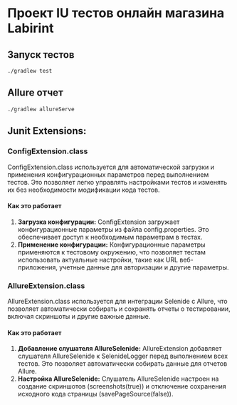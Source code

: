 # Проект IU тестов онлайн магазина Labirint

## Запуск тестов

```
./gradlew test 
```


## Allure отчет

```
./gradlew allureServe 
```

## Junit Extensions:
### ConfigExtension.class
ConfigExtension.class используется для автоматической загрузки и применения конфигурационных параметров перед выполнением тестов. 
Это позволяет легко управлять настройками тестов и изменять их без необходимости модификации кода тестов.
#### Как это работает
1. **Загрузка конфигурации:** ConfigExtension загружает конфигурационные параметры из файла config.properties.
Это обеспечивает доступ к необходимым параметрам в тестах.
2. **Применение конфигурации:** Конфигурационные параметры применяются к тестовому окружению, что позволяет тестам использовать актуальные настройки, 
такие как URL веб-приложения, учетные данные для авторизации и другие параметры.
### AllureExtension.class
AllureExtension.class используется для интеграции Selenide с Allure, что позволяет автоматически собирать и сохранять отчеты о тестировании,
включая скриншоты и другие важные данные.
#### Как это работает
1. **Добавление слушателя AllureSelenide:** AllureExtension добавляет слушателя AllureSelenide к SelenideLogger перед выполнением всех тестов.
Это позволяет автоматически собирать данные для отчетов Allure.
2. **Настройка AllureSelenide:** Слушатель AllureSelenide настроен на создание скриншотов (screenshots(true))
и отключение сохранения исходного кода страницы (savePageSource(false)).


